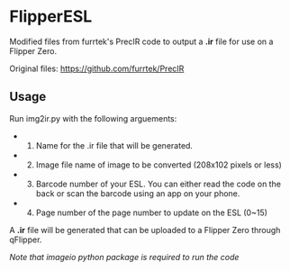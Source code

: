 # FlipperESL
Modified files from furrtek's PrecIR code to output a **.ir** file for use on a Flipper Zero.

Original files: https://github.com/furrtek/PrecIR

## Usage
Run img2ir.py with the following arguements: 
* 1. Name for the .ir file that will be generated. 
* 2. Image file name of image to be converted (208x102 pixels or less)
* 3. Barcode number of your ESL. You can either read the code on the back or scan the barcode using an app on your phone.
* 4. Page number of the page number to update on the ESL (0~15)

A **.ir** file will be generated that can be uploaded to a Flipper Zero through qFlipper.

*Note that imageio python package is required to run the code*
